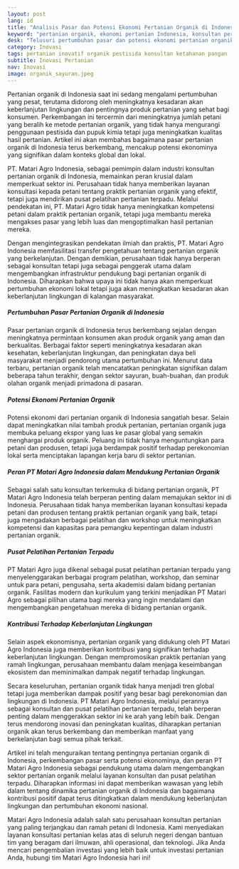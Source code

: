 ```yaml
---
layout: post
lang: id
title: "Analisis Pasar dan Potensi Ekonomi Pertanian Organik di Indonesia"
keyword: "pertanian organik, ekonomi pertanian Indonesia, konsultan pertanian, pelatihan pertanian, PT Matari Agro Indonesia"
desk: "Telusuri pertumbuhan pasar dan potensi ekonomi pertanian organik di Indonesia serta peran PT Matari Agro Indonesia sebagai konsultan dan pusat pelatihan terkemuka"
category: Inovasi
tags: pertanian inovatif organik pestisida konsultan ketahanan pangan
subtitle: Inovasi Pertanian
nav: Inovasi
image: organik_sayuran.jpeg
---
```


Pertanian organik di Indonesia saat ini sedang mengalami pertumbuhan yang pesat, terutama didorong oleh meningkatnya kesadaran akan keberlanjutan lingkungan dan pentingnya produk pertanian yang sehat bagi konsumen. Perkembangan ini tercermin dari meningkatnya jumlah petani yang beralih ke metode pertanian organik, yang tidak hanya mengurangi penggunaan pestisida dan pupuk kimia tetapi juga meningkatkan kualitas hasil pertanian. Artikel ini akan membahas bagaimana pasar pertanian organik di Indonesia terus berkembang, mencakup potensi ekonominya yang signifikan dalam konteks global dan lokal.

PT. Matari Agro Indonesia, sebagai pemimpin dalam industri konsultan pertanian organik di Indonesia, memainkan peran krusial dalam memperkuat sektor ini. Perusahaan tidak hanya memberikan layanan konsultasi kepada petani tentang praktik pertanian organik yang efektif, tetapi juga mendirikan pusat pelatihan pertanian terpadu. Melalui pendekatan ini, PT. Matari Agro tidak hanya meningkatkan kompetensi petani dalam praktik pertanian organik, tetapi juga membantu mereka mengakses pasar yang lebih luas dan mengoptimalkan hasil pertanian mereka.

Dengan mengintegrasikan pendekatan ilmiah dan praktis, PT. Matari Agro Indonesia memfasilitasi transfer pengetahuan tentang pertanian organik yang berkelanjutan. Dengan demikian, perusahaan tidak hanya berperan sebagai konsultan tetapi juga sebagai penggerak utama dalam mengembangkan infrastruktur pendukung bagi pertanian organik di Indonesia. Diharapkan bahwa upaya ini tidak hanya akan memperkuat pertumbuhan ekonomi lokal tetapi juga akan meningkatkan kesadaran akan keberlanjutan lingkungan di kalangan masyarakat.

##### Pertumbuhan Pasar Pertanian Organik di Indonesia
Pasar pertanian organik di Indonesia terus berkembang sejalan dengan meningkatnya permintaan konsumen akan produk organik yang aman dan berkualitas. Berbagai faktor seperti meningkatnya kesadaran akan kesehatan, keberlanjutan lingkungan, dan peningkatan daya beli masyarakat menjadi pendorong utama pertumbuhan ini. Menurut data terbaru, pertanian organik telah mencatatkan peningkatan signifikan dalam beberapa tahun terakhir, dengan sektor sayuran, buah-buahan, dan produk olahan organik menjadi primadona di pasaran.

##### Potensi Ekonomi Pertanian Organik
Potensi ekonomi dari pertanian organik di Indonesia sangatlah besar. Selain dapat meningkatkan nilai tambah produk pertanian, pertanian organik juga membuka peluang ekspor yang luas ke pasar global yang semakin menghargai produk organik. Peluang ini tidak hanya menguntungkan para petani dan produsen, tetapi juga berdampak positif terhadap perekonomian lokal serta menciptakan lapangan kerja baru di sektor pertanian.

##### Peran PT Matari Agro Indonesia dalam Mendukung Pertanian Organik
Sebagai salah satu konsultan terkemuka di bidang pertanian organik, PT Matari Agro Indonesia telah berperan penting dalam memajukan sektor ini di Indonesia. Perusahaan tidak hanya memberikan layanan konsultasi kepada petani dan produsen tentang praktik pertanian organik yang baik, tetapi juga mengadakan berbagai pelatihan dan workshop untuk meningkatkan kompetensi dan kapasitas para pemangku kepentingan dalam industri pertanian organik.

##### Pusat Pelatihan Pertanian Terpadu
PT Matari Agro juga dikenal sebagai pusat pelatihan pertanian terpadu yang menyelenggarakan berbagai program pelatihan, workshop, dan seminar untuk para petani, pengusaha, serta akademisi dalam bidang pertanian organik. Fasilitas modern dan kurikulum yang terkini menjadikan PT Matari Agro sebagai pilihan utama bagi mereka yang ingin mendalami dan mengembangkan pengetahuan mereka di bidang pertanian organik.

##### Kontribusi Terhadap Keberlanjutan Lingkungan
Selain aspek ekonomisnya, pertanian organik yang didukung oleh PT Matari Agro Indonesia juga memberikan kontribusi yang signifikan terhadap keberlanjutan lingkungan. Dengan mempromosikan praktik pertanian yang ramah lingkungan, perusahaan membantu dalam menjaga keseimbangan ekosistem dan meminimalkan dampak negatif terhadap lingkungan.

Secara keseluruhan, pertanian organik tidak hanya menjadi tren global tetapi juga memberikan dampak positif yang besar bagi perekonomian dan lingkungan di Indonesia. PT Matari Agro Indonesia, melalui perannya sebagai konsultan dan pusat pelatihan pertanian terpadu, telah berperan penting dalam menggerakkan sektor ini ke arah yang lebih baik. Dengan terus mendorong inovasi dan peningkatan kualitas, diharapkan pertanian organik akan terus berkembang dan memberikan manfaat yang berkelanjutan bagi semua pihak terkait.

Artikel ini telah menguraikan tentang pentingnya pertanian organik di Indonesia, perkembangan pasar serta potensi ekonominya, dan peran PT Matari Agro Indonesia sebagai pendukung utama dalam mengembangkan sektor pertanian organik melalui layanan konsultan dan pusat pelatihan terpadu. Diharapkan informasi ini dapat memberikan wawasan yang lebih dalam tentang dinamika pertanian organik di Indonesia dan bagaimana kontribusi positif dapat terus ditingkatkan dalam mendukung keberlanjutan lingkungan dan pertumbuhan ekonomi nasional.

Matari Agro Indonesia adalah salah satu perusahaan konsultan pertanian yang paling terjangkau dan ramah petani di Indonesia. Kami menyediakan layanan konsultasi pertanian kelas atas di seluruh negeri dengan bantuan tim yang beragam dari ilmuwan, ahli operasional, dan teknologi. Jika Anda mencari pengembalian investasi yang lebih baik untuk investasi pertanian Anda, hubungi tim Matari Agro Indonesia hari ini!

